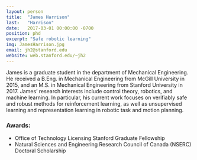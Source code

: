 ```yaml
---
layout: person
title:  "James Harrison"
last:   "Harrison"
date:   2017-03-01 00:00:00 -0700
position: phd
excerpt: "Safe robotic learning"
img: JamesHarrison.jpg
email: jh2@stanford.edu
website: web.stanford.edu/~jh2
---
```


James is a graduate student in the department of Mechanical Engineering. He received a B.Eng. in Mechanical Engineering from McGill University in 2015, and an M.S. in Mechanical Engineering from Stanford University in 2017. James’ research interests include control theory, robotics, and machine learning. In particular, his current work focuses on verifiably safe and robust methods for reinforcement learning, as well as unsupervised learning and representation learning in robotic task and motion planning. 

### Awards:
- Office of Technology Licensing Stanford Graduate Fellowship
- Natural Sciences and Engineering Research Council of Canada (NSERC) Doctoral Scholarship